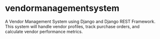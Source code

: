# vendormanagementsystem
A Vendor Management System using Django and Django REST Framework. This system will handle vendor profiles, track purchase orders, and calculate vendor performance metrics.

